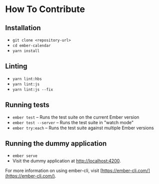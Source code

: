 # How To Contribute

## Installation

* `git clone <repository-url>`
* `cd ember-calendar`
* `yarn install`

## Linting

* `yarn lint:hbs`
* `yarn lint:js`
* `yarn lint:js --fix`

## Running tests

* `ember test` – Runs the test suite on the current Ember version
* `ember test --server` – Runs the test suite in "watch mode"
* `ember try:each` – Runs the test suite against multiple Ember versions

## Running the dummy application

* `ember serve`
* Visit the dummy application at [http://localhost:4200](http://localhost:4200).

For more information on using ember-cli, visit [https://ember-cli.com/](https://ember-cli.com/).
